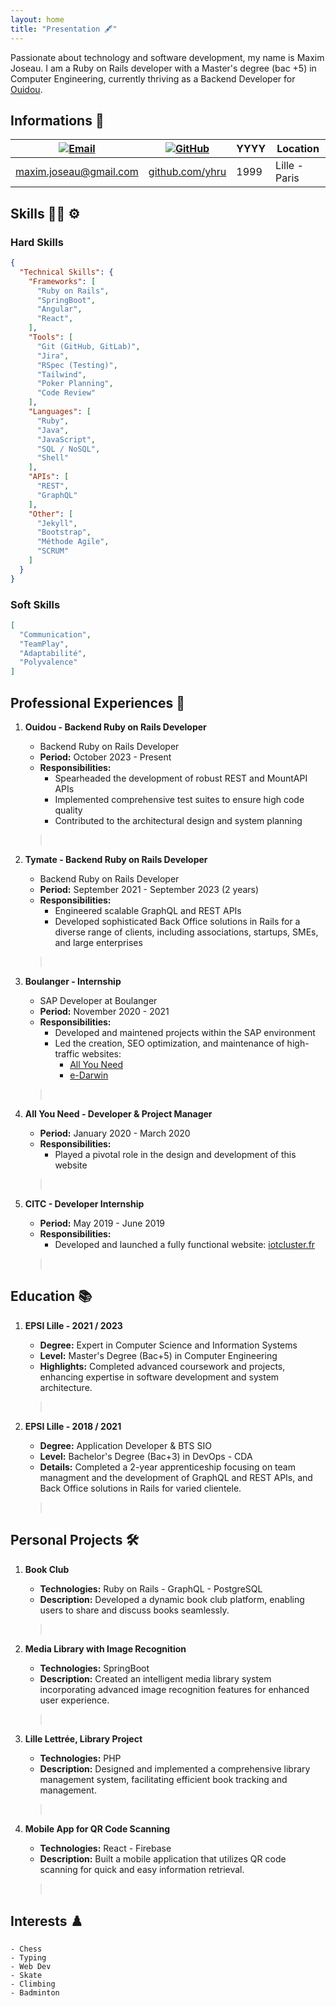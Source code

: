 ```yaml
---
layout: home
title: "Presentation 🖋️" 
---
```


<div class="header">
  <p>Passionate about technology and software development, my name is Maxim Joseau. I am a Ruby on Rails developer with a Master's degree (bac +5) in Computer Engineering, currently thriving as a Backend Developer for <a href="https://ouidou.fr/" target="_blank">Ouidou</a>.</p>
</div>

## Informations 📓

| [![Email](https://img.icons8.com/ios-glyphs/30/000000/email.png)](mailto:maxim.joseau@gmail.com) | [![GitHub](https://img.icons8.com/ios-glyphs/30/000000/github.png)](https://github.com/yhru) | **YYYY** | **Location**    |
|------------------------------|----------------------------------|-------------------|-----------------|
| maxim.joseau@gmail.com       | [github.com/yhru](https://github.com/yhru) | 1999              | Lille - Paris   |


## Skills 👨‍💻 ⚙️

### Hard Skills 

```json
{
  "Technical Skills": {
    "Frameworks": [
      "Ruby on Rails",
      "SpringBoot",
      "Angular",
      "React",
    ],
    "Tools": [
      "Git (GitHub, GitLab)",
      "Jira",
      "RSpec (Testing)",
      "Tailwind",
      "Poker Planning",
      "Code Review"
    ],
    "Languages": [
      "Ruby",
      "Java",
      "JavaScript",
      "SQL / NoSQL",
      "Shell"
    ],
    "APIs": [
      "REST",
      "GraphQL"
    ],
    "Other": [
      "Jekyll",
      "Bootstrap",
      "Méthode Agile",
      "SCRUM"
    ]
  }
}

```
### Soft Skills
```json
[
  "Communication",
  "TeamPlay",
  "Adaptabilité",
  "Polyvalence"
]
```

## Professional Experiences 💼

1. **Ouidou - Backend Ruby on Rails Developer**
    - Backend Ruby on Rails Developer
    - **Period:** October 2023 - Present
    - **Responsibilities:**
        - Spearheaded the development of robust REST and MountAPI APIs
        - Implemented comprehensive test suites to ensure high code quality
        - Contributed to the architectural design and system planning
    > &nbsp;

2. **Tymate - Backend Ruby on Rails Developer**
    - Backend Ruby on Rails Developer
    - **Period:** September 2021 - September 2023 (2 years)
    - **Responsibilities:**
        - Engineered scalable GraphQL and REST APIs
        - Developed sophisticated Back Office solutions in Rails for a diverse range of clients, including associations, startups, SMEs, and large enterprises
    > &nbsp;

3. **Boulanger - Internship**
    - SAP Developer at Boulanger
    - **Period:** November 2020 - 2021
    - **Responsibilities:**
        - Developed and maintened projects within the SAP environment
        - Led the creation, SEO optimization, and maintenance of high-traffic websites:
            - [All You Need](https://allyouneed-rh.fr)
            - [e-Darwin](https://e-darwin.fr)
    > &nbsp;

4. **All You Need - Developer & Project Manager**
    - **Period:** January 2020 - March 2020
    - **Responsibilities:**
        - Played a pivotal role in the design and development of this website
    > &nbsp;

5. **CITC - Developer Internship**
    - **Period:** May 2019 - June 2019
    - **Responsibilities:**
        - Developed and launched a fully functional website: [iotcluster.fr](https://iotcluster.fr)
    > &nbsp;

## Education 📚

1. **EPSI Lille - 2021 / 2023**
    - **Degree:** Expert in Computer Science and Information Systems
    - **Level:** Master's Degree (Bac+5) in Computer Engineering
    - **Highlights:** Completed advanced coursework and projects, enhancing expertise in software development and system architecture.
    > &nbsp;

2. **EPSI Lille - 2018 / 2021**
    - **Degree:** Application Developer & BTS SIO
    - **Level:** Bachelor's Degree (Bac+3) in DevOps - CDA
    - **Details:** Completed a 2-year apprenticeship focusing on team managment and the development of GraphQL and REST APIs, and Back Office solutions in Rails for varied clientele.
    > &nbsp;

## Personal Projects 🛠️

1. **Book Club**  
    - **Technologies:** Ruby on Rails - GraphQL - PostgreSQL
    - **Description:** Developed a dynamic book club platform, enabling users to share and discuss books seamlessly.
    > &nbsp;

2. **Media Library with Image Recognition**  
    - **Technologies:** SpringBoot
    - **Description:** Created an intelligent media library system incorporating advanced image recognition features for enhanced user experience.
    > &nbsp;

3. **Lille Lettrée, Library Project**  
    - **Technologies:** PHP
    - **Description:** Designed and implemented a comprehensive library management system, facilitating efficient book tracking and management.
    > &nbsp;

4. **Mobile App for QR Code Scanning**  
    - **Technologies:** React - Firebase
    - **Description:** Built a mobile application that utilizes QR code scanning for quick and easy information retrieval.
    > &nbsp;



## Interests ♟️
```
- Chess
- Typing
- Web Dev
- Skate
- Climbing
- Badminton
```
